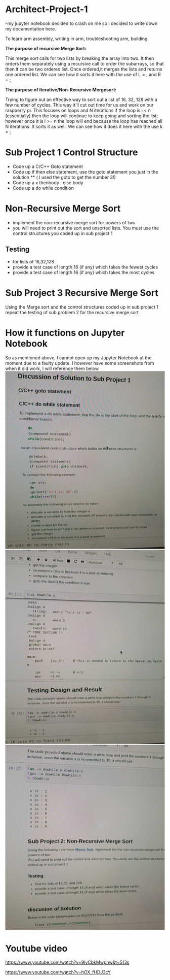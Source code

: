 # Architect-Project-1
-my jupyter notebook decided to crash on me so I decided to write down my documentation here. <p>
To learn arm assembly, writing in arm, troubleshooting arm, building.<p>
  <b>The purpose of recursive Merge Sort:</b><p></p>
This merge sort calls for two lists by breaking the array into two. It then orders them separately  using a recursive call to order the subarrays, so that then it can be two ordered list. Once ordered,it merges the lists and returns one ordered list. We can see how it sorts it here with the use of L = ; and R = ;<p>

<b>The purpose of Iterative/Non-Recursive Mergesort:</b><p>
Trying to figure out an effective way to sort out a list of 16, 32, 128 with a few number of cycles.
This way it'll cut out time for us and work on our raspberry pi. This focuses on loops and N iterations
if the loop is i < n (essentially) then the loop will continue to keep going and sorting the list; however
once it is i >= n the loop will end because the loop has reached all N iterations. It sorts it as well. We can
see how it does it here with the use k = ;<p>

# Sub Project 1 Control Structure
* Code up a C/C++ Goto statement
* Code up if then else statement, use the goto statement you just in the solution 
** ( I used the goto to get the number 3!)
* Code up a x thenbody : else body
* Code up a do while condition

# Non-Recursive Merge Sort
* implement the non-recursive merge sort for powers of two 
* you will need to print out the sort and unsorted lists. You must use the control structures you coded up in sub project 1

## Testing 
* for lists of 16,32,128
* provide a test case of length 16 (if any) which takes the fewest cycles
* provide a test case of length 16 (if any) which takes the most cycles

# Sub Project 3 Recursive Merge Sort 
Using the Merge sort and the control structures coded up in sub project 1 repeat the testing of sub problem 2 for the recursive merge sort

# How it functions on Jupyter Notebook
So as mentioned above, I cannot open up my Jupyter Notebook at the moment due to a faulty update. I however have some screenshots from when it did work, I will reference them below
![hello](hello.PNG)
![hello2](hello2.PNG)
![hello3](hello3.PNG)


# Youtube video
https://www.youtube.com/watch?v=9IvCbkMwphw&t=513s <p>
  https://www.youtube.com/watch?v=hOX_fHDJ3cY 
